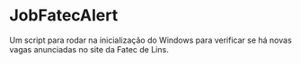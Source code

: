 # JobFatecAlert
Um script para rodar na inicialização do Windows para verificar se há novas vagas anunciadas no site da Fatec de Lins.

